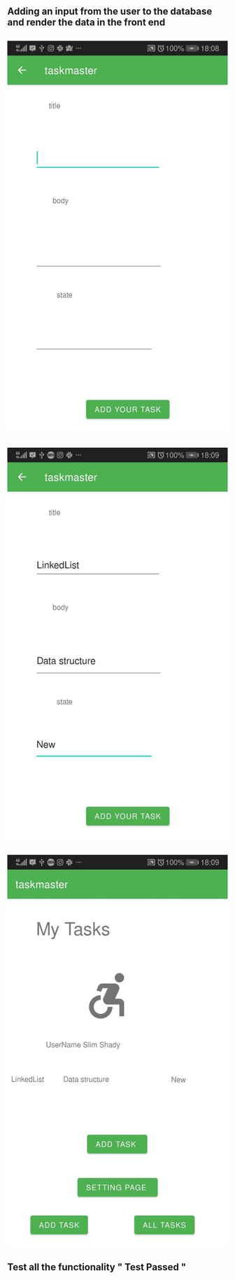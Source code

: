 ## Adding an input from the user to the database and render the data in the front end


## ![image description](lab29A.jpg)
## ![image description](LAB29B.jpg)
## ![image description](LAB29C.jpg)


## Test all the functionality " Test Passed "